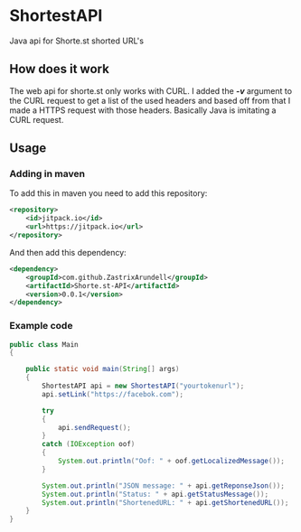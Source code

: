 # ShortestAPI
Java api for Shorte.st shorted URL's

## How does it work
The web api for shorte.st only works with CURL. I added the ***-v*** argument
to the CURL request to get a list of the used headers and based off from that
I made a HTTPS request with those headers. Basically Java is imitating a CURL
request.  

## Usage

### Adding in maven
To add this in maven you need to add this repository:
```xml
<repository>
    <id>jitpack.io</id>
    <url>https://jitpack.io</url>
</repository>
```
And then add this dependency:
```xml
<dependency>
    <groupId>com.github.ZastrixArundell</groupId>
    <artifactId>Shorte.st-API</artifactId>
    <version>0.0.1</version>
</dependency>
```

### Example code
```java
public class Main
{

    public static void main(String[] args)
    {
        ShortestAPI api = new ShortestAPI("yourtokenurl");
        api.setLink("https://facebok.com");

        try
        {
            api.sendRequest();
        }
        catch (IOException oof)
        {
            System.out.println("Oof: " + oof.getLocalizedMessage());
        }

        System.out.println("JSON message: " + api.getReponseJson());
        System.out.println("Status: " + api.getStatusMessage());
        System.out.println("ShortenedURL: " + api.getShortenedURL());
    }
}
```

